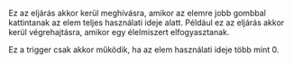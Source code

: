 Ez az eljárás akkor kerül meghívásra, amikor az elemre jobb gombbal kattintanak az elem teljes használati ideje alatt.
Például ez az eljárás akkor kerül végrehajtásra, amikor egy élelmiszert elfogyasztanak.

Ez a trigger csak akkor működik, ha az elem használati ideje több mint 0.